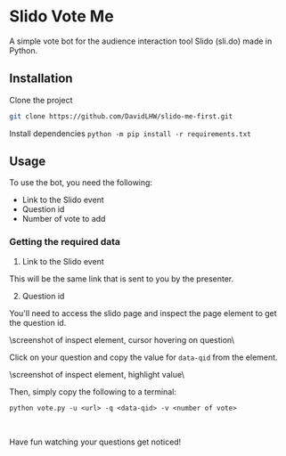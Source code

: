 # Slido Vote Me

A simple vote bot for the audience interaction tool Slido (sli.do) made in Python.

## Installation

Clone the project
```bash
git clone https://github.com/DavidLHW/slido-me-first.git
```

Install dependencies
`python -m pip install -r requirements.txt`

## Usage
To use the bot, you need the following:
* Link to the Slido event
* Question id
* Number of vote to add

### Getting the required data
1. Link to the Slido event

This will be the same link that is sent to you by the presenter.

2. Question id

You'll need to access the slido page and inspect the page element to get the question id.

\\screenshot of inspect element, cursor hovering on question\\

Click on your question and copy the value for `data-qid` from the element.

\\screenshot of inspect element, highlight value\\

Then, simply copy the following to a terminal:

`python vote.py -u <url> -q <data-qid> -v <number of vote>`

<br>

Have fun watching your questions get noticed!